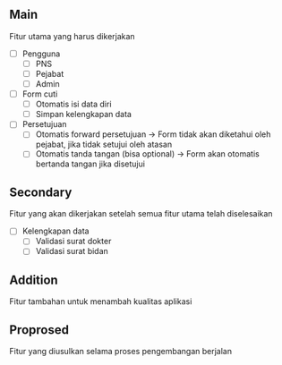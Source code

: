 ## Main
Fitur utama yang harus dikerjakan
- [ ] Pengguna
	- [ ] PNS
	- [ ] Pejabat
	- [ ] Admin
- [ ] Form cuti
	- [ ] Otomatis isi data diri
	- [ ] Simpan kelengkapan data
- [ ] Persetujuan
	- [ ] Otomatis forward persetujuan -> Form tidak akan diketahui oleh pejabat, jika tidak setujui oleh atasan
	- [ ] Otomatis tanda tangan (bisa optional) -> Form akan otomatis bertanda tangan jika disetujui

## Secondary
Fitur yang akan dikerjakan setelah semua fitur utama telah diselesaikan
- [ ] Kelengkapan data 
	- [ ] Validasi surat dokter
	- [ ] Validasi surat bidan

## Addition
Fitur tambahan untuk menambah kualitas aplikasi


## Proprosed
Fitur yang diusulkan selama proses pengembangan berjalan